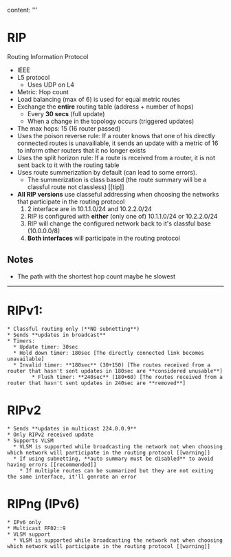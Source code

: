 content: '''
  # RIP 
  Routing Information Protocol
  
  * IEEE 
  * L5 protocol
    * Uses UDP on L4
  * Metric: Hop count
  * Load balancing (max of 6) is used for equal metric routes
  * Exchange the **entire** routing table (address + number of hops) 
    * Every **30 secs** (full update)
    * When a change in the topology occurs (triggered updates)
  * The max hops: 15 (16 router passed)
  * Uses the poison reverse rule: If a router knows that one of his directly connected routes is unavailiable, it sends an update with a metric of 16 to inform other routers that it no longer exists
  * Uses the split horizon rule: If a route is received from a router, it is not sent back to it with the routing table
  * Uses route summerization by default (can lead to some errors). 
    * The summerization is class based (the route summary will be a classful route not classless) [[tip]]
  * **All RIP versions** use classeful addressing when choosing the networks that participate in the routing protocol
    1. 2 interface are in 10.1.1.0/24 and 10.2.2.0/24
    2. RIP is configured with **either** (only one of) 10.1.1.0/24 or 10.2.2.0/24
    3. RIP will change the configured network back to it's classful base (10.0.0.0/8)
    4. **Both interfaces** will participate in the routing protocol
  
  ## Notes
  * The path with the shortest hop count maybe he slowest
  
  ---
  
  # RIPv1:
    * Classful routing only (**NO subnetting**)
    * Sends **updates in broadcast** 
    * Timers:
      * Update timer: 30sec
      * Hold down timer: 180sec [The directly connected link becomes unavailable]
      * Invalid timer: **180sec** (30+150) [The routes received from a router that hasn't sent updates in 180sec are **considered unusable**]
            * Flush timer: **240sec** (180+60) [The routes received from a router that hasn't sent updates in 240sec are **removed**]
  
  # RIPv2
    * Sends **updates in multicast 224.0.0.9**
    * Only RIPv2 received update
    * Supports VLSM
      * VLSM is supported while broadcasting the network not when choosing which network will participate in the routing protocol [[warning]]
      * If using subnetting, **auto summary must be disabled** to avoid having errors [[recommended]]
        * If multiple routes can be summarized but they are not exiting the same interface, it'll genrate an error
  
  
  # RIPng (IPv6)
    * IPv6 only
    * Multicast FF02::9
    * VLSM support
      * VLSM is supported while broadcasting the network not when choosing which network will participate in the routing protocol [[warning]]
